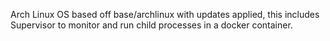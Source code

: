 Arch Linux OS based off base/archlinux with updates applied, this includes Supervisor to monitor and run child processes in a docker container.
